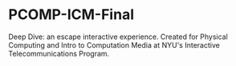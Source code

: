 # PCOMP-ICM-Final
Deep Dive: an escape interactive experience.  Created for Physical Computing and Intro to Computation Media at NYU's Interactive Telecommunications Program.
